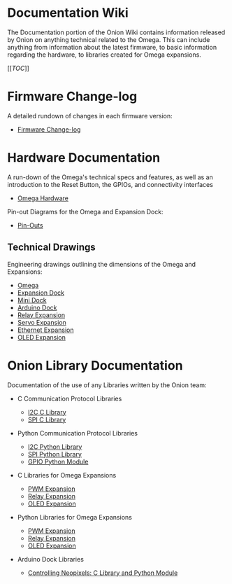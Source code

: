 # Documentation Wiki

The Documentation portion of the Onion Wiki contains information released by Onion on anything technical related to the Omega. This can include anything from information about the latest firmware, to basic information regarding the hardware, to libraries created for Omega expansions.

[[_TOC_]]



[//]: # (Firmware Change-log)

# Firmware Change-log

A detailed rundown of changes in each firmware version:
* [Firmware Change-log](./Firmware-Changelog)



[//]: # (Hardware Documentation)

# Hardware Documentation

A run-down of the Omega's technical specs and features, as well as an introduction to the Reset Button, the GPIOs, and connectivity interfaces
* [Omega Hardware](./Hardware/Omega-Hardware)


Pin-out Diagrams for the Omega and Expansion Dock:
* [Pin-Outs](./Hardware/Pinout-Diagram)


## Technical Drawings

Engineering drawings outlining the dimensions of the Omega and Expansions:
* [Omega](./Hardware/Technical-Drawings/OMEGA_DRAWING.pdf)
* [Expansion Dock](./Hardware/Technical-Drawings/EXPANSION_DOCK_DRAWING.pdf)
* [Mini Dock](./Hardware/Technical-Drawings/MINI_DOCK_DRAWING.pdf)
* [Arduino Dock](./Hardware/Technical-Drawings/ARDUINO_DOCK_DRAWING.PDF)
* [Relay Expansion](./Hardware/Technical-Drawings/RELAY_EXPANSION_DRAWING.PDF)
* [Servo Expansion](./Hardware/Technical-Drawings/SERVO_EXPANSION_DRAWING.PDF)
* [Ethernet Expansion](./Hardware/Technical-Drawings/ETHERNET_EXPANSION_DRAWING.PDF)
* [OLED Expansion](./Hardware/Technical-Drawings/OLED_EXPANSION_DRAWING.PDF)



[//]: # (Onion Library Documentation)

# Onion Library Documentation

Documentation of the use of any Libraries written by the Onion team:

* C Communication Protocol Libraries
  * [I2C C Library](./Libraries/I2C-Library_C)
  * [SPI C Library](./Libraries/SPI-Library_C)
* Python Communication Protocol Libraries
  * [I2C Python Library](./Libraries/I2C-Library_Python)
  * [SPI Python Library](./Libraries/SPI-Library_Python)
  * [GPIO Python Module](./Libraries/GPIO-Library)
* C Libraries for Omega Expansions
  * [PWM Expansion](./Libraries/pwm-expansion-library-c-documentation)
  * [Relay Expansion](./Libraries/relay-expansion-library-c-documentation)
  * [OLED Expansion](./Libraries/oled-expansion-library-c-documentation)
* Python Libraries for Omega Expansions
  * [PWM Expansion](./Libraries/pwm-python-module)
  * [Relay Expansion](./Libraries/relay-python-module)
  * [OLED Expansion](./Libraries/oled-python-module)
  
* Arduino Dock Libraries
  * [Controlling Neopixels: C Library and Python Module](./Libraries/Arduino-Dock-Neopixel-Library)
